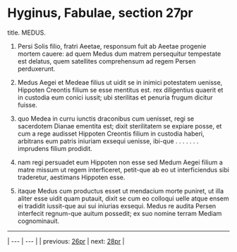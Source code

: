 # Hyginus, Fabulae, section 27pr

title. MEDUS.



1. Persi Solis filio, fratri Aeetae, responsum fuit ab Aeetae progenie mortem cauere: ad quem Medus dum matrem persequitur tempestate est delatus, quem satellites comprehensum ad regem Persen perduxerunt.



2. Medus Aegei et Medeae filius ut uidit se in inimici potestatem uenisse, Hippoten Creontis filium se esse mentitus est. rex diligentius quaerit et in custodia eum conici iussit; ubi sterilitas et penuria frugum dicitur fuisse.



3. quo Medea in curru iunctis draconibus cum uenisset, regi se sacerdotem Dianae ementita est; dixit sterilitatem se expiare posse, et cum a rege audisset Hippoten Creontis filium in custodia haberi, arbitrans eum patris iniuriam exsequi uenisse, ibi-que . . . . . . . imprudens filium prodidit.



4. nam regi persuadet eum Hippoten non esse sed Medum Aegei filium a matre missum ut regem interficeret, petit-que ab eo ut interficiendus sibi traderetur, aestimans Hippoten esse.



5. itaque Medus cum productus esset ut mendacium morte puniret, ut illa aliter esse uidit quam putauit, dixit se cum eo colloqui uelle atque ensem ei tradidit iussit-que aui sui iniurias exsequi. Medus re audita Persen interfecit regnum-que auitum possedit; ex suo nomine terram Mediam cognominauit.



---

| --- | --- |
| previous: [26pr](../26pr/) | next: [28pr](../28pr/) |